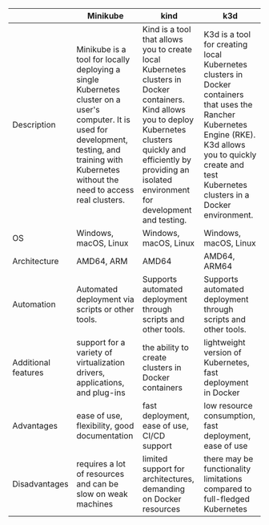 |                     |   Minikube  |     kind     |     k3d     |
|---------------------|-------------|--------------|-------------|
| Description | Minikube is a tool for locally deploying a single Kubernetes cluster on a user's computer. It is used for development, testing, and training with Kubernetes without the need to access real clusters. | Kind is a tool that allows you to create local Kubernetes clusters in Docker containers. Kind allows you to deploy Kubernetes clusters quickly and efficiently by providing an isolated environment for development and testing. | K3d is a tool for creating local Kubernetes clusters in Docker containers that uses the Rancher Kubernetes Engine (RKE). K3d allows you to quickly create and test Kubernetes clusters in a Docker environment. |
| OS | Windows, macOS, Linux | Windows, macOS, Linux | Windows, macOS, Linux |
| Architecture | AMD64, ARM | AMD64 | AMD64, ARM64 |
| Automation | Automated deployment via scripts or other tools. | Supports automated deployment through scripts and other tools. | Supports automated deployment through scripts and other tools. |
| Additional features| support for a variety of virtualization drivers, applications, and plug-ins | the ability to create clusters in Docker containers | lightweight version of Kubernetes, fast deployment in Docker |
| Advantages | ease of use, flexibility, good documentation | fast deployment, ease of use, CI/CD support | low resource consumption, fast deployment, ease of use |
| Disadvantages | requires a lot of resources and can be slow on weak machines | limited support for architectures, demanding on Docker resources | there may be functionality limitations compared to full-fledged Kubernetes |


